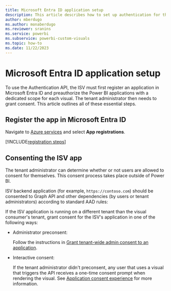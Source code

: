 ```yaml
---
title: Microsoft Entra ID application setup
description: This article describes how to set up authentication for third party ISVs in Microsoft Entra.
author: mberdugo
ms.author: monaberdugo
ms.reviewer: sranins
ms.service: powerbi
ms.subservice: powerbi-custom-visuals
ms.topic: how-to
ms.date: 11/22/2023
---
```


# Microsoft Entra ID application setup

To use the Authentication API, the ISV must first register an application in Microsoft Entra ID and preauthorize the Power BI applications with a dedicated scope for each visual. The tenant administrator then needs to grant consent. This article outlines all of these essential steps.

## Register the app in Microsoft Entra ID

Navigate to [Azure services](https://portal.azure.com) and select **App registrations**.

[!INCLUDE[registration steps](../../includes/entra-app-registration.md)]

## Consenting the ISV app

The tenant administrator can determine whether or not users are allowed to consent for themselves. This consent process takes place outside of Power BI.

ISV backend application (for example, `https://contoso.com`) should be consented to Graph API and other dependencies (by users or tenant administrators) according to standard AAD rules:

If the ISV application is running on a different tenant than the visual consumer's tenant, grant consent for the ISV's application in one of the following ways:

* Administrator preconsent:

  Follow the instructions in [Grant tenant-wide admin consent to an application](/entra/identity/enterprise-apps/grant-admin-consent).

* Interactive consent:

  If the tenant administrator didn't preconsent, any user that uses a visual that triggers the API receives a one-time consent prompt when rendering the visual. See [Application consent experience](/entra/identity-platform/application-consent-experience) for more information.
